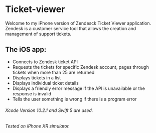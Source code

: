 # Ticket-viewer
Welcome to my iPhone version of Zendesck Ticket Viewer application.
Zendesk is a customer service tool that allows the creation and management of support tickets.

## The iOS app:
* Connects to Zendesk ticket API
* Requests the tickets for specific Zendesk account, pages through tickets when more than 25 are
returned
* Displays tickets in a list
* Displays individual ticket details
* Displays a friendly error message if the API is unavailable or the response is invalid
* Tells the user something is wrong if there is a program error


###### Xcode Version 10.2.1 and Swift 5 are used.
###### Tested on iPhone XR simulator. 
